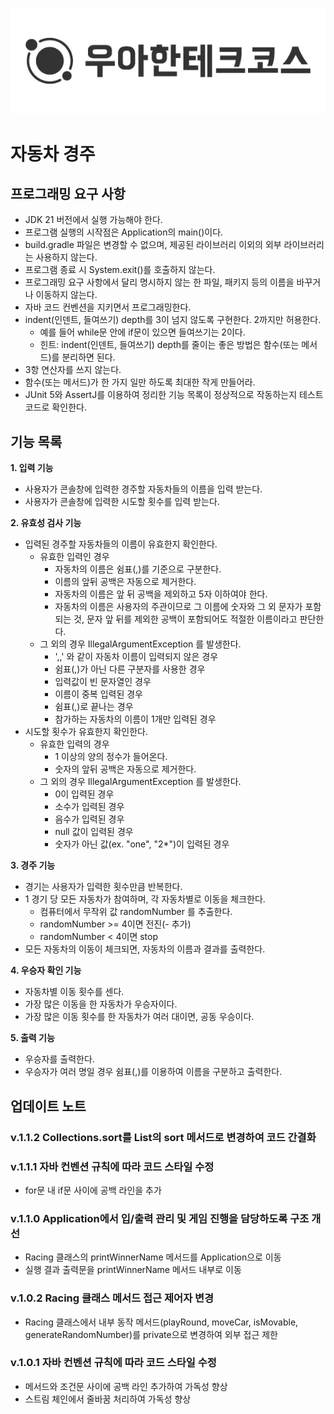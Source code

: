 <p align="center">
  <img src="https://github.com/YeonjiIsGonji/java-calculator-7/blob/YeonjiIsGonji/%E1%84%8B%E1%85%AE%E1%84%90%E1%85%A6%E1%84%8F%E1%85%A9%20%E1%84%85%E1%85%A9%E1%84%80%E1%85%A9.png?raw=true">
</p>

# 자동차 경주

## 프로그래밍 요구 사항
- JDK 21 버전에서 실행 가능해야 한다.
- 프로그램 실행의 시작점은 Application의 main()이다.
- build.gradle 파일은 변경할 수 없으며, 제공된 라이브러리 이외의 외부 라이브러리는 사용하지 않는다.
- 프로그램 종료 시 System.exit()를 호출하지 않는다.
- 프로그래밍 요구 사항에서 달리 명시하지 않는 한 파일, 패키지 등의 이름을 바꾸거나 이동하지 않는다.
- 자바 코드 컨벤션을 지키면서 프로그래밍한다.
- indent(인덴트, 들여쓰기) depth를 3이 넘지 않도록 구현한다. 2까지만 허용한다.
  - 예를 들어 while문 안에 if문이 있으면 들여쓰기는 2이다.
  - 힌트: indent(인덴트, 들여쓰기) depth를 줄이는 좋은 방법은 함수(또는 메서드)를 분리하면 된다.
- 3항 연산자를 쓰지 않는다.
- 함수(또는 메서드)가 한 가지 일만 하도록 최대한 작게 만들어라.
- JUnit 5와 AssertJ를 이용하여 정리한 기능 목록이 정상적으로 작동하는지 테스트 코드로 확인한다.

## 기능 목록
**1. 입력 기능**
- 사용자가 콘솔창에 입력한 경주할 자동차들의 이름을 입력 받는다.
- 사용자가 콘솔창에 입력한 시도할 횟수를 입력 받는다.

**2. 유효성 검사 기능**
- 입력된 경주할 자동차들의 이름이 유효한지 확인한다.
  - 유효한 입력인 경우
    - 자동차의 이름은 쉼표(,)를 기준으로 구분한다.
    - 이름의 앞뒤 공백은 자동으로 제거한다.
    - 자동차의 이름은 앞 뒤 공백을 제외하고 5자 이하여야 한다.
    - 자동차의 이름은 사용자의 주관이므로 그 이름에 숫자와 그 외 문자가 포함되는 것, 문자 앞 뒤를 제외한 공백이 포함되어도 적절한 이름이라고 판단한다. 
  - 그 외의 경우 IllegalArgumentException 를 발생한다.
    - ',,' 와 같이 자동차 이름이 입력되지 않은 경우
    - 쉼표(,)가 아닌 다른 구분자를 사용한 경우
    - 입력값이 빈 문자열인 경우
    - 이름이 중복 입력된 경우
    - 쉼표(,)로 끝나는 경우
    - 참가하는 자동차의 이름이 1개만 입력된 경우
- 시도할 횟수가 유효한지 확인한다.
  - 유효한 입력의 경우
    - 1 이상의 양의 정수가 들어온다.
    - 숫자의 앞뒤 공백은 자동으로 제거한다.
  - 그 외의 경우 IllegalArgumentException 를 발생한다.
    - 0이 입력된 경우
    - 소수가 입력된 경우
    - 음수가 입력된 경우
    - null 값이 입력된 경우
    - 숫자가 아닌 값(ex. "one", "2*")이 입력된 경우

**3. 경주 기능**
- 경기는 사용자가 입력한 횟수만큼 반복한다.
- 1 경기 당 모든 자동차가 참여하며, 각 자동차별로 이동을 체크한다.
  - 컴퓨터에서 무작위 값 randomNumber 를 추출한다.
  - randomNumber >= 4이면 전진(- 추가)
  - randomNumber < 4이면 stop
- 모든 자동차의 이동이 체크되면, 자동차의 이름과 결과를 출력한다.

**4. 우승자 확인 기능**
- 자동차별 이동 횟수를 센다.
- 가장 많은 이동을 한 자동차가 우승자이다.
- 가장 많은 이동 횟수를 한 자동차가 여러 대이면, 공동 우승이다.

**5. 출력 기능**
- 우승자를 출력한다.
- 우승자가 여러 명일 경우 쉼표(,)를 이용하여 이름을 구분하고 출력한다.

## 업데이트 노트
### v.1.1.2 Collections.sort를 List의 sort 메서드로 변경하여 코드 간결화

### v.1.1.1 자바 컨벤션 규칙에 따라 코드 스타일 수정
- for문 내 if문 사이에 공백 라인을 추가

### v.1.1.0 Application에서 입/출력 관리 및 게임 진행을 담당하도록 구조 개선
- Racing 클래스의 printWinnerName 메서드를 Application으로 이동
- 실행 결과 출력문을 printWinnerName 메서드 내부로 이동

### v.1.0.2 Racing 클래스 메서드 접근 제어자 변경
- Racing 클래스에서 내부 동작 메서드(playRound, moveCar, isMovable, generateRandomNumber)를 private으로 변경하여 외부 접근 제한

### v.1.0.1 자바 컨벤션 규칙에 따라 코드 스타일 수정
- 메서드와 조건문 사이에 공백 라인 추가하여 가독성 향상
- 스트림 체인에서 줄바꿈 처리하여 가독성 향상